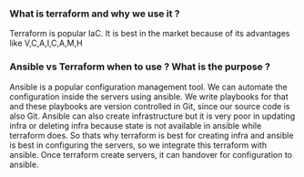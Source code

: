 ### What is terraform and why we use it ?
Terraform is popular IaC. It is best in the market because of its advantages like V,C,A,I,C,A,M,H

### Ansible vs Terraform when to use ? What is the purpose ?
Ansible is a popular configuration management tool. We can automate the configuration inside the servers using ansible. We write playbooks for that and these playbooks are version controlled in Git, since our source code is also Git. Ansible can also create infrastructure but it is very poor in updating infra or deleting infra because state is not available in ansible while terraform does. So thats why terraform is best for creating infra and ansible is best in configuring the servers, so we integrate this terraform with ansible. Once terraform create servers, it can handover for configuration to ansible.

### 
